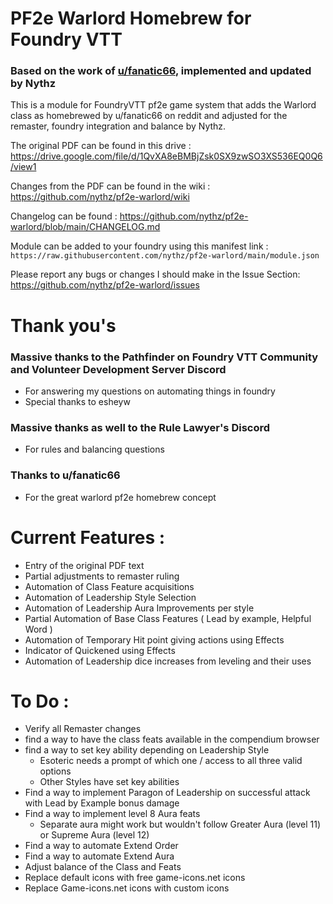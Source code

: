 # PF2e Warlord Homebrew for Foundry VTT
### Based on the work of [u/fanatic66](https://reddit.com/user/fanatic66/submitted/), implemented and updated by Nythz

This is a module for FoundryVTT pf2e game system that adds the Warlord class as homebrewed by u/fanatic66 on reddit and adjusted for the remaster, foundry integration and balance by Nythz.

The original PDF can be found in this drive : https://drive.google.com/file/d/1QvXA8eBMBjZsk0SX9zwSO3XS536EQ0Q6/view1

Changes from the PDF can be found in the wiki : https://github.com/nythz/pf2e-warlord/wiki

Changelog can be found : https://github.com/nythz/pf2e-warlord/blob/main/CHANGELOG.md

Module can be added to your foundry using this manifest link :
`https://raw.githubusercontent.com/nythz/pf2e-warlord/main/module.json`

Please report any bugs or changes I should make in the Issue Section: https://github.com/nythz/pf2e-warlord/issues

# Thank you's
### Massive thanks to the Pathfinder on Foundry VTT Community and Volunteer Development Server Discord
  - For answering my questions on automating things in foundry
  - Special thanks to esheyw

### Massive thanks as well to the Rule Lawyer's Discord
  - For rules and balancing questions
    
### Thanks to u/fanatic66
  - For the great warlord pf2e homebrew concept

# Current Features :
- Entry of the original PDF text
- Partial adjustments to remaster ruling
- Automation of Class Feature acquisitions
- Automation of Leadership Style Selection
- Automation of Leadership Aura Improvements per style
- Partial Automation of Base Class Features ( Lead by example, Helpful Word )
- Automation of Temporary Hit point giving actions using Effects
- Indicator of Quickened using Effects
- Automation of Leadership dice increases from leveling and their uses

# To Do :
- Verify all Remaster changes
- find a way to have the class feats available in the compendium browser
- find a way to set key ability depending on Leadership Style
  - Esoteric needs a prompt of which one / access to all three valid options
  - Other Styles have set key abilities
- Find a way to implement Paragon of Leadership on successful attack with Lead by Example bonus damage
- Find a way to implement level 8 Aura feats
  - Separate aura might work but wouldn't follow Greater Aura (level 11) or Supreme Aura (level 12)
- Find a way to automate Extend Order
- Find a way to automate Extend Aura
- Adjust balance of the Class and Feats
- Replace default icons with free game-icons.net icons
- Replace Game-icons.net icons with custom icons
